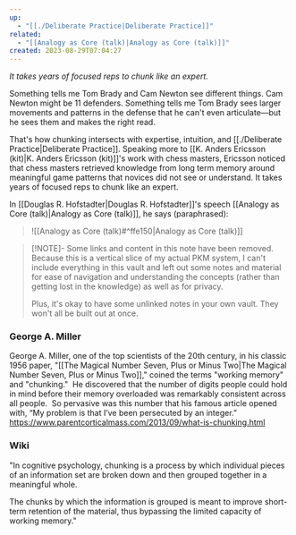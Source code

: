 ```yaml
---
up:
  - "[[./Deliberate Practice|Deliberate Practice]]"
related:
  - "[[Analogy as Core (talk)|Analogy as Core (talk)]]"
created: 2023-08-29T07:04:27
---
```

 *It takes years of focused reps to chunk like an expert.*

Something tells me Tom Brady and Cam Newton see different things. Cam Newton might be 11 defenders. Something tells me Tom Brady sees larger movements and patterns in the defense that he can't even articulate—but he sees them and makes the right read. 

That's how chunking intersects with expertise, intuition, and [[./Deliberate Practice|Deliberate Practice]]. Speaking more to [[K. Anders Ericsson (kit)|K. Anders Ericsson (kit)]]'s work with chess masters, Ericsson noticed that chess masters retrieved knowledge from long term memory around meaningful game patterns that novices did not see or understand. It takes years of focused reps to chunk like an expert.

In [[Douglas R. Hofstadter|Douglas R. Hofstadter]]'s speech [[Analogy as Core (talk)|Analogy as Core (talk)]], he says (paraphrased):
> ![[Analogy as Core (talk)#^ffe150|Analogy as Core (talk)]]

> [!NOTE]- Some links and content in this note have been removed.
> Because this is a vertical slice of my actual PKM system, I can't include everything in this vault and left out some notes and material for ease of navigation and understanding the concepts (rather than getting lost in the knowledge) as well as for privacy. 
>  
> Plus, it's okay to have some unlinked notes in your own vault. They won't all be built out at once.

### George A. Miller
George A. Miller, one of the top scientists of the 20th century, in his classic 1956 paper, "[[The Magical Number Seven, Plus or Minus Two|The Magical Number Seven, Plus or Minus Two]]," coined the terms "working memory" and "chunking."  He discovered that the number of digits people could hold in mind before their memory overloaded was remarkably consistent across all people.  So pervasive was this number that his famous article opened with, “My problem is that I’ve been persecuted by an integer.”
https://www.parentcorticalmass.com/2013/09/what-is-chunking.html

### Wiki
"In cognitive psychology, chunking is a process by which individual pieces of an information set are broken down and then grouped together in a meaningful whole. 

The chunks by which the information is grouped is meant to improve short-term retention of the material, thus bypassing the limited capacity of working memory."

